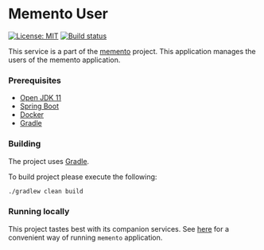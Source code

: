 # Memento User
[![License: MIT](https://img.shields.io/badge/License-MIT-yellow.svg)](https://opensource.org/licenses/MIT)
[![Build status](https://github.com/tzarsmango/memento-userData/workflows/Publish%20master/badge.svg)](https://github.com/tzarsmango/memento-userData/actions)


This service is a part of the [memento](https://github.com/users/tzarsmango/projects/1) project. This application manages
the users of the memento application.


### Prerequisites

- [Open JDK 11](https://openjdk.java.net/projects/jdk/11/)
- [Spring Boot](https://spring.io/projects/spring-boot)
- [Docker](https://www.docker.com)
- [Gradle](https://gradle.org)

### Building

The project uses [Gradle](https://gradle.org/).

To build project please execute the following:

```bash
./gradlew clean build
```

### Running locally
This project tastes best with its companion services. See [here](https://github.com/tzarsmango/memento-docker) for a 
convenient way of running `memento` application.
